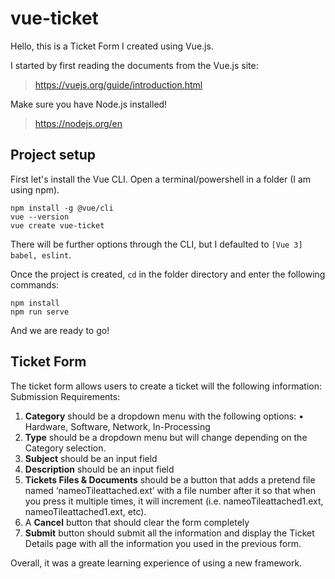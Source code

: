 # vue-ticket

Hello, this is a Ticket Form I created using Vue.js.

I started by first reading the documents from the Vue.js site:

> https://vuejs.org/guide/introduction.html

Make sure you have Node.js installed!

> https://nodejs.org/en

## Project setup

First let's install the Vue CLI. Open a terminal/powershell in a folder (I am using npm).

```
npm install -g @vue/cli
vue --version
vue create vue-ticket
```

There will be further options through the CLI, but I defaulted to `[Vue 3] babel, eslint`.

Once the project is created, `cd` in the folder directory and enter the following commands:

```
npm install
npm run serve
```

And we are ready to go!

## Ticket Form

The ticket form allows users to create a ticket will the following information:
Submission Requirements:

1. **Category** should be a dropdown menu with the following options:
   • Hardware, Software, Network, In-Processing
2. **Type** should be a dropdown menu but will change depending on the Category
   selection.
3. **Subject** should be an input field
4. **Description** should be an input field
5. **Tickets Files & Documents** should be a button that adds a pretend file named
   ‘nameoTileattached.ext’ with a file number after it so that when you press it multiple
   times, it will increment (i.e. nameoTileattached1.ext, nameoTileattached1.ext, etc).
6. A **Cancel** button that should clear the form completely
7. **Submit** button should submit all the information and display the Ticket Details page
   with all the information you used in the previous form.

Overall, it was a greate learning experience of using a new framework.
